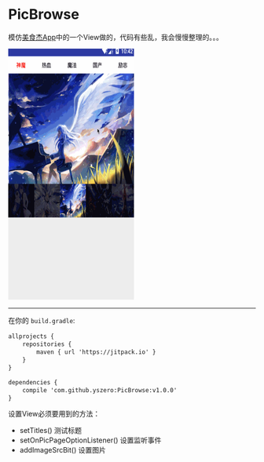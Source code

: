 # PicBrowse

模仿[美食杰App](http://www.meishij.net)中的一个View做的，代码有些乱，我会慢慢整理的。。。

<img src="/example.gif" width="256" height="512"/>

---

在你的 `build.gradle`:

```
allprojects {
    repositories {
        maven { url 'https://jitpack.io' }
    }
}
```

```
dependencies {
    compile 'com.github.yszero:PicBrowse:v1.0.0'
}
```

设置View必须要用到的方法：
- setTitles()   测试标题
- setOnPicPageOptionListener() 设置监听事件
- addImageSrcBit() 设置图片

